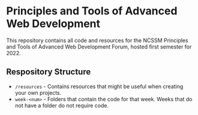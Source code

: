 # Principles and Tools of Advanced Web Development
This repository contains all code and resources for the NCSSM Principles and Tools of Advanced Web Development Forum, hosted first semester for 2022.

## Respository Structure
- `/resources` - Contains resources that might be useful when creating your own projects.
- `week-<num>` - Folders that contain the code for that week. Weeks that do not have a folder do not require code.
